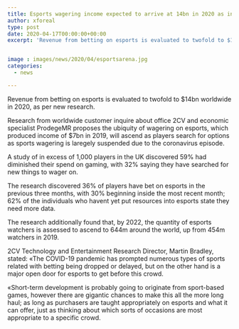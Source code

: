 ```yaml
---
title: Esports wagering income expected to arrive at 14bn in 2020 as indicated by research
author: xforeal 
type: post
date: 2020-04-17T00:00:00+00:00
excerpt: 'Revenue from betting on esports is evaluated to twofold to $14bn worldwide in 2020, as per new research '


image : images/news/2020/04/esportsarena.jpg
categories:
  - news

---
```

Revenue from betting on esports is evaluated to twofold to $14bn worldwide in 2020, as per new research. 

Research from worldwide customer inquire about office 2CV and economic specialist ProdegeMR proposes the ubiquity of wagering on esports, which produced income of $7bn in 2019, will ascend as players search for options as sports wagering is laregely suspended due to the coronavirus episode. 

A study of in excess of 1,000 players in the UK discovered 59&percnt; had diminished their spend on gaming, with 32&percnt; saying they have searched for new things to wager on. 

The research discovered 36&percnt; of players have bet on esports in the previous three months, with 30&percnt; beginning inside the most recent month; 62&percnt; of the individuals who havent yet put resources into esports state they need more data. 

The research additionally found that, by 2022, the quantity of esports watchers is assessed to ascend to 644m around the world, up from 454m watchers in 2019. 

2CV Technology and Entertainment Research Director, Martin Bradley, stated: &#171;The COVID-19 pandemic has prompted numerous types of sports related with betting being dropped or delayed, but on the other hand is a major open door for esports to get before this crowd. 

&#171;Short-term development is probably going to originate from sport-based games, however there are gigantic chances to make this all the more long haul; as long as purchasers are taught appropriately on esports and what it can offer, just as thinking about which sorts of occasions are most appropriate to a specific crowd.